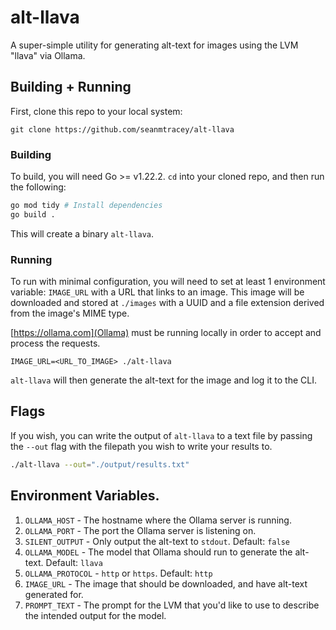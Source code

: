 # alt-llava
A super-simple utility for generating alt-text for images using the LVM "llava" via Ollama.

## Building + Running

First, clone this repo to your local system:

`git clone https://github.com/seanmtracey/alt-llava`

### Building

To build, you will need Go >= v1.22.2. `cd` into your cloned repo, and then run the following:

```bash
go mod tidy # Install dependencies
go build . 
```

This will create a binary `alt-llava`.

### Running

To run with minimal configuration, you will need to set at least 1 environment variable: `IMAGE_URL` with a URL that links to an image. This image will be downloaded and stored at `./images` with a UUID and a file extension derived from the image's MIME type.

[https://ollama.com](Ollama) must be running locally in order to accept and process the requests.

`IMAGE_URL=<URL_TO_IMAGE> ./alt-llava`

`alt-llava` will then generate the alt-text for the image and log it to the CLI.

## Flags

If you wish, you can write the output of `alt-llava` to a text file by passing the `--out` flag with the filepath you wish to write your results to.

```bash
./alt-llava --out="./output/results.txt"
```

## Environment Variables.

1. `OLLAMA_HOST` - The hostname where the Ollama server is running.
2. `OLLAMA_PORT` - The port the Ollama server is listening on.
3. `SILENT_OUTPUT` - Only output the alt-text to `stdout`. Default: `false`
4. `OLLAMA_MODEL` - The model that Ollama should run to generate the alt-text. Default: `llava`
5. `OLLAMA_PROTOCOL` - `http` or `https`. Default: `http`
6. `IMAGE_URL` - The image that should be downloaded, and have alt-text generated for.
7. `PROMPT_TEXT` - The prompt for the LVM that you'd like to use to describe the intended output for the model.


